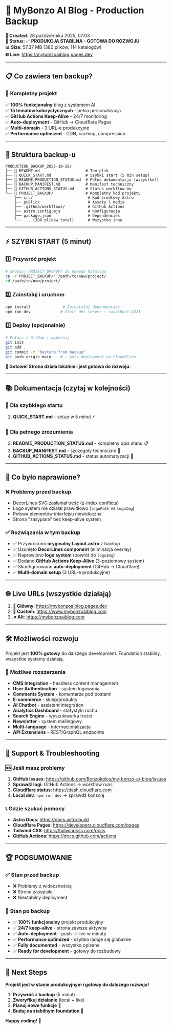 # 💾 MyBonzo AI Blog - Production Backup

**📅 Created**: 28 października 2025, 07:03  
**🎯 Status**: ✅ **PRODUKCJA STABILNA - GOTOWA DO ROZWOJU**  
**📊 Size**: 57.37 MB (380 plików, 114 katalogów)  
**🌐 Live**: https://mybonzoaiblog.pages.dev  

---

## 📋 **Co zawiera ten backup?**

### 🎯 **Kompletny projekt** 
✅ **100% funkcjonalny** blog z systemem AI  
✅ **15 tematów kolorystycznych** - pełna personalizacja  
✅ **GitHub Actions Keep-Alive** - 24/7 monitoring  
✅ **Auto-deployment** - GitHub → Cloudflare Pages  
✅ **Multi-domain** - 3 URL-e produkcyjne  
✅ **Performance optimized** - CDN, caching, compression  

---

## 📁 **Struktura backup-u**

```
PRODUCTION_BACKUP_2025-10-28/
├── 📄 README.md                    # Ten plik
├── 📄 QUICK_START.md               # Szybki start (5 min setup)  
├── 📄 README_PRODUCTION_STATUS.md  # Pełna dokumentacja (wszystko!)
├── 📄 BACKUP_MANIFEST.md           # Manifest techniczny  
├── 📄 GITHUB_ACTIONS_STATUS.md     # Status workflow-ów
└── 📁 PROJECT_BACKUP/              # Kompletny kod projektu
    ├── src/                        # Kod źródłowy Astro
    ├── public/                     # Assety i media
    ├── .github/workflows/          # GitHub Actions  
    ├── astro.config.mjs            # Konfiguracja  
    ├── package.json                # Dependencies
    └── ... (380 plików total)      # Wszystko inne
```

---

## ⚡ **SZYBKI START** (5 minut)

### 1️⃣ **Przywróć projekt**
```bash
# Skopiuj PROJECT_BACKUP/ do nowego katalogu
cp -r PROJECT_BACKUP/* /path/to/new/project/
cd /path/to/new/project/
```

### 2️⃣ **Zainstaluj i uruchom**  
```bash
npm install              # Zainstaluj dependencies
npm run dev             # Start dev server → localhost:4321
```

### 3️⃣ **Deploy (opcjonalnie)**
```bash
# Połącz z GitHub i wypchnij
git init
git add .  
git commit -m "Restore from backup"
git push origin main    # → Auto-deployment na Cloudflare
```

**🎉 Gotowe! Strona działa lokalnie i jest gotowa do rozwoju.**

---

## 📚 **Dokumentacja** (czytaj w kolejności)

### 🚀 **Dla szybkiego startu**
1. **QUICK_START.md** - setup w 5 minut ⚡

### 📖 **Dla pełnego zrozumienia** 
2. **README_PRODUCTION_STATUS.md** - kompletny opis stanu 📋  
3. **BACKUP_MANIFEST.md** - szczegóły techniczne 🔧
4. **GITHUB_ACTIONS_STATUS.md** - status automatyzacji 🔄

---

## 🎯 **Co było naprawione?**

### ❌ **Problemy przed backup**
- DecorLines SVG zasłaniał treść (z-index conflicts)  
- Logo system nie działał prawidłowo (`logoPath` vs `logoImg`)
- Połowa elementów interfejsu niewidoczna
- Strona "zasypiała" bez keep-alive system  

### ✅ **Rozwiązania w tym backup**
- ✅ Przywrócono **oryginalny Layout.astro** z backup
- ✅ Usunięto **DecorLines component** (eliminacja overlay)  
- ✅ Naprawiono **logo system** (powrót do `logoImg`)
- ✅ Dodano **GitHub Actions Keep-Alive** (3-poziomowy system)
- ✅ Skonfigurowano **auto-deployment** (GitHub → Cloudflare)  
- ✅ **Multi-domain setup** (3 URL-e produkcyjne)

---

## 🌐 **Live URLs** (wszystkie działają)

1. **🎯 Główny**: https://mybonzoaiblog.pages.dev  
2. **🔗 Custom**: https://www.mybonzoaiblog.com
3. **↗️ Alt**: https://mybonzoaiblog.com  

---

## 🛠️ **Możliwości rozwoju**

Projekt jest **100% gotowy** do dalszego development. Foundation stabilny, wszystkie systemy działają.

### 🚀 **Możliwe rozszerzenia**
- **CMS Integration** - headless content management  
- **User Authentication** - system logowania
- **Comments System** - komentarze pod postami
- **E-commerce** - sklep/produkty  
- **AI Chatbot** - assistant integration
- **Analytics Dashboard** - statystyki ruchu
- **Search Engine** - wyszukiwarka treści
- **Newsletter** - system mailingowy
- **Multi-language** - internacjonalizacja  
- **API Extensions** - REST/GraphQL endpoints

---

## 🔧 **Support & Troubleshooting**

### 🆘 **Jeśli masz problemy**
1. **GitHub Issues**: https://github.com/Bonzokoles/my-bonzo-ai-blog/issues
2. **Sprawdź logi**: GitHub Actions → workflow runs  
3. **Cloudflare status**: https://dash.cloudflare.com
4. **Local dev**: `npm run dev` → sprawdź konsolę

### 📞 **Gdzie szukać pomocy**
- **Astro Docs**: https://docs.astro.build  
- **Cloudflare Pages**: https://developers.cloudflare.com/pages
- **Tailwind CSS**: https://tailwindcss.com/docs
- **GitHub Actions**: https://docs.github.com/actions

---

## 🏆 **PODSUMOWANIE**

### ✅ **Stan przed backup**  
- ❌ Problemy z widocznością  
- ❌ Strona zasypiała  
- ❌ Niestabilny deployment  

### 🎉 **Stan po backup**
- ✅ **100% funkcjonalny** projekt produkcyjny  
- ✅ **24/7 keep-alive** - strona zawsze aktywna
- ✅ **Auto-deployment** - push → live w minuty  
- ✅ **Performance optimized** - szybko ładuje się globalnie
- ✅ **Fully documented** - wszystko opisane  
- ✅ **Ready for development** - gotowy do rozbudowy

---

## 🎯 **Next Steps**

**Projekt jest w stanie produkcyjnym i gotowy do dalszego rozwoju!** 

1. **Przywróć z backup** (5 minut)  
2. **Zweryfikuj działanie** (local + live)
3. **Planuj nowe funkcje** 🚀  
4. **Buduj na stabilnym foundation** 💪

**Happy coding! 🎉**